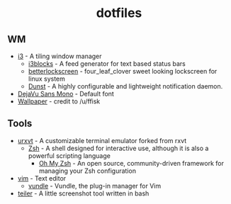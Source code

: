 <h1 align="center">dotfiles</h1>

## WM
- [i3](https://github.com/i3/i3) - A tiling window manager
    - [i3blocks](https://github.com/vivien/i3blocks) - A feed generator for text based status bars
    - [betterlockscreen](https://github.com/pavanjadhaw/betterlockscreen) - four_leaf_clover sweet looking lockscreen for linux system 
    - [Dunst](https://github.com/dunst-project/dunst) - A highly configurable and lightweight notification daemon.
- [DejaVu Sans Mono](https://dejavu-fonts.github.io/) - Default font
- [Wallpaper](Alfons.png) - credit to /u/ffisk

## Tools
- [urxvt](http://software.schmorp.de/pkg/rxvt-unicode.html) - A customizable terminal emulator forked from rxvt
    - [Zsh](https://github.com/zsh-users/zsh) - A shell designed for interactive use, although it is also a powerful scripting language
        - [Oh My Zsh](https://github.com/robbyrussell/oh-my-zsh) - An open source, community-driven framework for managing your Zsh configuration
- [vim](https://github.com/vim/vim) - Text editor
    - [vundle](https://github.com/VundleVim/Vundle.vim) - Vundle, the plug-in manager for Vim
- [teiler](https://github.com/carnager/teiler) - A little screenshot tool written in bash
